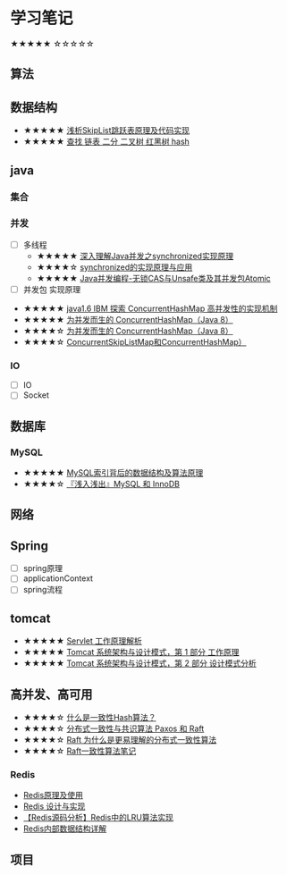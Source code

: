 # 学习笔记

★★★★★
☆☆☆☆☆

## 算法

## 数据结构

- ★★★★★ [浅析SkipList跳跃表原理及代码实现](https://blog.csdn.net/ict2014/article/details/17394259)
- ★★★★★ [查找 链表 二分 二叉树 红黑树 hash](../search/search.md)

## java

### 集合

### 并发

- [ ] 多线程
    - ★★★★★ [深入理解Java并发之synchronized实现原理](https://blog.csdn.net/javazejian/article/details/72828483)
    - ★★★★☆ [synchronized的实现原理与应用](https://blog.csdn.net/u012465296/article/details/53022317)
    - ★★★★★ [Java并发编程-无锁CAS与Unsafe类及其并发包Atomic](https://blog.csdn.net/javazejian/article/details/72772470#无锁的执行者-cas)
- [ ] 并发包 实现原理

- ★★★★★ [java1.6 IBM 探索 ConcurrentHashMap 高并发性的实现机制](https://www.ibm.com/developerworks/cn/java/java-lo-concurrenthashmap/index.html)
- ★★★★★ [为并发而生的 ConcurrentHashMap（Java 8）](https://www.cnblogs.com/yangming1996/p/8031199.html)
- ★★★★☆ [为并发而生的 ConcurrentHashMap（Java 8）](https://www.cnblogs.com/wzhanke/p/4763356.html)
- ★★★★☆ [ConcurrentSkipListMap和ConcurrentHashMap）](https://www.cnblogs.com/ygj0930/p/6543901.html)

### IO

- [ ] IO
- [ ] Socket

## 数据库

### MySQL

- ★★★★★ [MySQL索引背后的数据结构及算法原理](http://blog.codinglabs.org/articles/theory-of-mysql-index.html)
- ★★★★☆ [『浅入浅出』MySQL 和 InnoDB](https://draveness.me/mysql-innodb)

## 网络

## Spring

- [ ] spring原理
- [ ] applicationContext
- [ ] spring流程

## tomcat

- ★★★★★ [Servlet 工作原理解析](https://www.ibm.com/developerworks/cn/java/j-lo-servlet/index.html)
- ★★★★★ [Tomcat 系统架构与设计模式，第 1 部分 工作原理](https://www.ibm.com/developerworks/cn/java/j-lo-tomcat1/index.html)
- ★★★★★ [Tomcat 系统架构与设计模式，第 2 部分 设计模式分析](https://www.ibm.com/developerworks/cn/java/j-lo-tomcat1/index.html)

## 高并发、高可用

- ★★★★☆ [什么是一致性Hash算法？](https://zhuanlan.zhihu.com/p/34985026)
- ★★★★☆ [分布式一致性与共识算法  Paxos 和 Raft ](https://draveness.me/consensus)
- ★★★★☆ [Raft 为什么是更易理解的分布式一致性算法](https://www.cnblogs.com/mindwind/p/5231986.html)
- ★★★★☆ [Raft一致性算法笔记](https://www.jianshu.com/p/096ae57d1fe0)



### Redis

- [Redis原理及使用](http://www.uml.org.cn/sjjm/201803161.asp)
- [Redis 设计与实现](http://redisbook.com/index.html)
- [【Redis源码分析】Redis中的LRU算法实现](https://segmentfault.com/a/1190000017555834)
- [ Redis内部数据结构详解](http://zhangtielei.com/posts/server.html)

### 

## 项目
